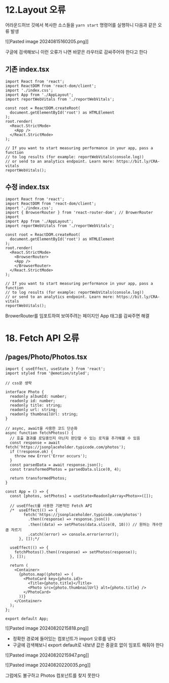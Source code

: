 
# 12.Layout 오류

어라운드허브 깃에서 복사한 소스들을 `yarn start` 명령어를 실행하니 다음과 같은 오류 발생

![[Pasted image 20240815160205.png]]

구글에 검색해보니 이런 오류가 나면 바깥은 라우터로 감싸주어야 한다고 한다

## 기존 index.tsx
```tsx
import React from 'react';
import ReactDOM from 'react-dom/client';
import './index.css';
import App from './AppLayout';
import reportWebVitals from './reportWebVitals';

const root = ReactDOM.createRoot(
  document.getElementById('root') as HTMLElement
);
root.render(
  <React.StrictMode>
    <App />
  </React.StrictMode>
);

// If you want to start measuring performance in your app, pass a function
// to log results (for example: reportWebVitals(console.log))
// or send to an analytics endpoint. Learn more: https://bit.ly/CRA-vitals
reportWebVitals();

```


## 수정 index.tsx
```tsx
import React from 'react';
import ReactDOM from 'react-dom/client';
import './index.css';
import { BrowserRouter } from 'react-router-dom'; // BrowerRouter import
import App from './AppLayout';
import reportWebVitals from './reportWebVitals';

const root = ReactDOM.createRoot(
  document.getElementById('root') as HTMLElement
);
root.render(
  <React.StrictMode>
    <BrowserRouter>
    <App />
    </BrowserRouter>
  </React.StrictMode>
);

// If you want to start measuring performance in your app, pass a function
// to log results (for example: reportWebVitals(console.log))
// or send to an analytics endpoint. Learn more: https://bit.ly/CRA-vitals
reportWebVitals();

```

BrowerRouter를 임포트하여 보여주려는 페이지인 App 태그를 감싸주면 해결


# 18. Fetch API 오류

## /pages/Photo/Photos.tsx
```tsx
import { useEffect, useState } from 'react';
import styled from '@emotion/styled';

// css문 생략

interface Photo {
  readonly albumId: number;
  readonly id: number;
  readonly title: string;
  readonly url: string;
  readonly thumbnailUrl: string;
}

// async, await을 사용한 코드 단순화
async function fetchPhotos() {
  // 호출 결과를 로딩중인지 아닌지 판단할 수 있는 로직을 추가해볼 수 있음
  const response = await fetch('https://jsonplaceholder.typicode.com/photos');
  if (!response.ok) {
    throw new Error('Error occurs');
  }
  const parsedData = await response.json();
  const transformedPhotos = parsedData.slice(0, 4);

  return transformedPhotos;
}

const App = () => {
  const [photos, setPhotos] = useState<ReadonlyArray<Photo>>([]);

  // useEffect를 사용한 기본적인 Fetch API
  /*  useEffect(() => {
        fetch('https://jsonplaceholder.typicode.com/photos')
          .then((response) => response.json())
          .then((data) => setPhotos(data.slice(0, 10))) // 원하는 개수만큼 자르기
          .catch((error) => console.error(error));
      }, []);*/

  useEffect(() => {
    fetchPhotos().then((response) => setPhotos(response));
  }, []);

  return (
    <Container>
      {photos.map((photo) => (
        <PhotoCard key={photo.id}>
          <Title>{photo.title}</Title>
          <Photo src={photo.thumbnailUrl} alt={photo.title} />
        </PhotoCard>
      ))}
    </Container>
  );
};

export default App;

```

![[Pasted image 20240820215818.png]]
- 정확한 경로에 들어있는 컴포넌트가 import 오류를 낸다
- 구글에 검색해보니 export default로 내보낸 값은 중괄호 없이 임포트 해줘야 한다

![[Pasted image 20240820215947.png]]

![[Pasted image 20240820220035.png]]

그럼에도 불구하고 Photos 컴포넌트를 찾지 못한다


